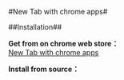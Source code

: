 #New Tab with chrome apps#

##Installation##

**Get from on chrome web store：**    
[New Tab with chrome apps](https://chrome.google.com/webstore/detail/new-tab-with-chrome-apps/ckcjokafpkoiijnflcpogblchhoieafj)

**Install from source：**    

